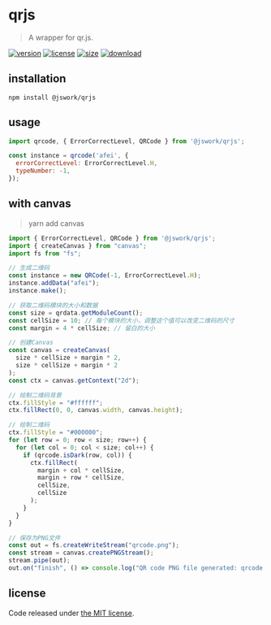 # qrjs
> A wrapper for qr.js.

[![version][version-image]][version-url]
[![license][license-image]][license-url]
[![size][size-image]][size-url]
[![download][download-image]][download-url]

## installation
```shell
npm install @jswork/qrjs
```

## usage
```js
import qrcode, { ErrorCorrectLevel, QRCode } from '@jswork/qrjs';

const instance = qrcode('afei', {
  errorCorrectLevel: ErrorCorrectLevel.H,
  typeNumber: -1,
});
```

## with canvas
> yarn add canvas

```js
import { ErrorCorrectLevel, QRCode } from '@jswork/qrjs';
import { createCanvas } from "canvas";
import fs from "fs";

// 生成二维码
const instance = new QRCode(-1, ErrorCorrectLevel.H);
instance.addData("afei");
instance.make();

// 获取二维码模块的大小和数据
const size = qrdata.getModuleCount();
const cellSize = 10; // 每个模块的大小，调整这个值可以改变二维码的尺寸
const margin = 4 * cellSize; // 留白的大小

// 创建Canvas
const canvas = createCanvas(
  size * cellSize + margin * 2,
  size * cellSize + margin * 2
);
const ctx = canvas.getContext("2d");

// 绘制二维码背景
ctx.fillStyle = "#ffffff";
ctx.fillRect(0, 0, canvas.width, canvas.height);

// 绘制二维码
ctx.fillStyle = "#000000";
for (let row = 0; row < size; row++) {
  for (let col = 0; col < size; col++) {
    if (qrcode.isDark(row, col)) {
      ctx.fillRect(
        margin + col * cellSize,
        margin + row * cellSize,
        cellSize,
        cellSize
      );
    }
  }
}

// 保存为PNG文件
const out = fs.createWriteStream("qrcode.png");
const stream = canvas.createPNGStream();
stream.pipe(out);
out.on("finish", () => console.log("QR code PNG file generated: qrcode.png"));
```

## license
Code released under [the MIT license](https://github.com/afeiship/qrjs/blob/master/LICENSE.txt).

[version-image]: https://img.shields.io/npm/v/@jswork/qrjs
[version-url]: https://npmjs.org/package/@jswork/qrjs

[license-image]: https://img.shields.io/npm/l/@jswork/qrjs
[license-url]: https://github.com/afeiship/qrjs/blob/master/LICENSE.txt

[size-image]: https://img.shields.io/bundlephobia/minzip/@jswork/qrjs
[size-url]: https://github.com/afeiship/qrjs/blob/master/dist/index.min.js

[download-image]: https://img.shields.io/npm/dm/@jswork/qrjs
[download-url]: https://www.npmjs.com/package/@jswork/qrjs
